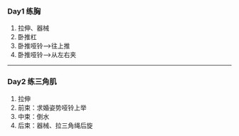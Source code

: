 ### Day1 练胸
1. 拉伸、器械
2. 卧推杠
3. 卧推哑铃-->往上推
4. 卧推哑铃-->从左右夹
- - -
### Day2 练三角肌
1. 拉伸
2. 前束：求婚姿势哑铃上举
3. 中束：倒水
4. 后束：器械、拉三角绳后旋